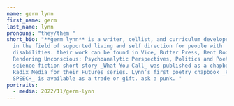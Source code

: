 ```yaml
---
name: germ lynn
first_name: germ
last_name: lynn
pronouns: "they/them "
short_bio: "**germ lynn** is a writer, cellist, and curriculum developer working
  in the field of supported living and self direction for people with
  disabilities. their work can be found in Vice, Butter Press, Bent Book, and
  Rendering Unconscious: Psychoanalytic Perspectives, Politics and Poetry. their
  science fiction short story _What You Call_ was published as a chapbook by
  Radix Media for their Futures series. Lynn’s first poetry chapbook _PRESSURED
  SPEECH_ is available as a trade or gift. ask a punk. "
portraits:
  - media: 2022/11/germ-lynn
---
```

